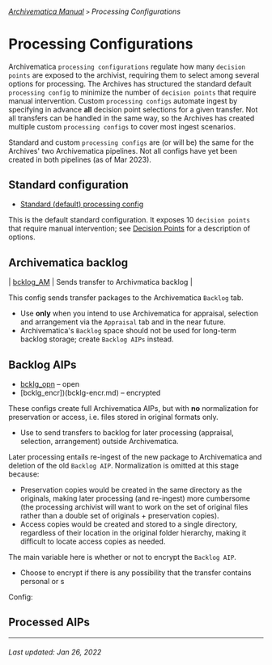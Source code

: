 ###### [Archivematica Manual](../README.md) `>` Processing Configurations

# Processing Configurations
Archivematica `processing configurations` regulate how many `decision points` are exposed to the archivist, requiring them to select among several options for processing. The Archives has structured the standard default `processing config` to minimize the number of `decision points` that require manual intervention. Custom `processing configs` automate ingest by specifying in advance **all** decision point selections for a given transfer. Not all transfers can be handled in the same way, so the Archives has created multiple custom `processing configs` to cover most ingest scenarios.

Standard and custom `processing configs` are (or will be) the same for the Archives' two Archivematica pipelines. Not all configs have yet been created in both pipelines (as of Mar 2023).

## Standard configuration
- [Standard (default) processing config](standard.md)

This is the default standard configuration. It exposes 10 `decision points` that require manual intervention; see [Decision Points](../ingest-guidelines/decisions-points.md) for a description of options.

## Archivematica backlog
| [bcklog_AM](bcklg-am.md) | Sends transfer to Archivmatica backlog |

This config sends transfer packages to the Archivematica `Backlog` tab.
- Use **only** when you intend to use Archivematica for appraisal, selection and arrangement via the `Appraisal` tab and in the near future.
- Archivematica's `Backlog` space should not be used for long-term backlog storage; create `Backlog AIPs` instead.

## Backlog AIPs
- [bcklg_opn](bcklg-opn.md) – open
- [bcklg_encr])(bcklg-encr.md) – encrypted

These configs create full Archivematica AIPs, but with **no** normalization for preservation or access, i.e. files stored in original formats only.
- Use to send transfers to backlog for later processing (appraisal, selection, arrangement) outside Archivematica.

Later processing entails re-ingest of the new package to Archivematica and deletion of the old `Backlog AIP`. Normalization is omitted at this stage because:
- Preservation copies would be created in the same directory as the originals, making later processing (and re-ingest) more cumbersome (the processing archivist will want to work on the set of original files rather than a double set of originals + preservation copies).
- Access copies would be created and stored to a single directory, regardless of their location in the original folder hierarchy, making it difficult to locate access copies as needed.

The main variable here is whether or not to encrypt the `Backlog AIP`.
- Choose to encrypt if there is any possibility that the transfer contains personal or s

Config:
## Processed AIPs


---
###### Last updated: Jan 26, 2022
